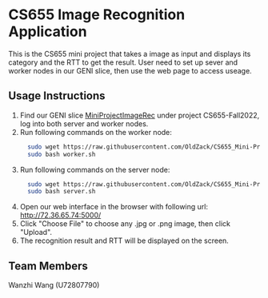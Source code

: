 # CS655 Image Recognition Application

This is the CS655 mini project that takes a image as input and displays its category and the RTT to get the result. User need to set up sever and worker nodes in our GENI slice, then use the web page to access useage.

## Usage Instructions
1. Find our GENI slice [MiniProjectImageRec](https://portal.geni.net/secure/slice.php?slice_id=fea4f5a4-6be4-487f-9be4-fc4009396d66) under project CS655-Fall2022, log into both server and worker nodes.
2. Run following commands on the worker node:
      ```bash
        sudo wget https://raw.githubusercontent.com/OldZack/CS655_Mini-Project/main/RunningScripts/worker.sh
        sudo bash worker.sh
      ```
3. Run following commands on the server node:
      ```bash
        sudo wget https://raw.githubusercontent.com/OldZack/CS655_Mini-Project/main/RunningScripts/server.sh
        sudo bash server.sh
      ```
4. Open our web interface in the browser with following url: http://72.36.65.74:5000/
5. Click "Choose File" to choose any .jpg or .png image, then click "Upload".
6. The recognition result and RTT will be displayed on the screen.


## Team Members
Wanzhi Wang (U72807790)

